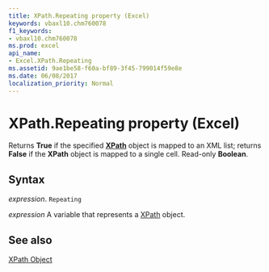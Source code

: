 ```yaml
---
title: XPath.Repeating property (Excel)
keywords: vbaxl10.chm760078
f1_keywords:
- vbaxl10.chm760078
ms.prod: excel
api_name:
- Excel.XPath.Repeating
ms.assetid: 9ae1be58-f60a-bf89-3f45-799014f59e8e
ms.date: 06/08/2017
localization_priority: Normal
---
```



# XPath.Repeating property (Excel)

 Returns **True** if the specified **[XPath](Excel.XPath.md)** object is mapped to an XML list; returns **False** if the **XPath** object is mapped to a single cell. Read-only **Boolean**.


## Syntax

_expression_. `Repeating`

_expression_ A variable that represents a [XPath](./Excel.XPath.md) object.


## See also


[XPath Object](Excel.XPath.md)

